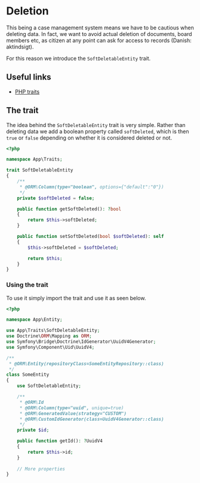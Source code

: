 # Deletion

This being a case management system means we have to be cautious
when deleting data. In fact, we want to avoid actual deletion of
documents, board members etc, as citizen at any point can ask
for access to records (Danish: aktindsigt). 

For this reason we introduce the `SoftDeletableEntity` trait. 

## Useful links

* [PHP traits](https://www.php.net/manual/en/language.oop5.traits.php)

## The trait

The idea behind the `SoftDeletableEntity` trait is very simple. Rather than deleting
data we add a boolean property called `softDeleted`, which is then
`true` or `false` depending on whether it is considered deleted or not.

```php
<?php

namespace App\Traits;

trait SoftDeletableEntity
{
    /**
     * @ORM\Column(type="boolean", options={"default":"0"})
     */
    private $softDeleted = false;

    public function getSoftDeleted(): ?bool
    {
        return $this->softDeleted;
    }

    public function setSoftDeleted(bool $softDeleted): self
    {
        $this->softDeleted = $softDeleted;

        return $this;
    }
}

```

### Using the trait

To use it simply import the trait and use it as seen below.

```php
<?php

namespace App\Entity;

use App\Traits\SoftDeletableEntity;
use Doctrine\ORM\Mapping as ORM;
use Symfony\Bridge\Doctrine\IdGenerator\UuidV4Generator;
use Symfony\Component\Uid\UuidV4;

/**
 * @ORM\Entity(repositoryClass=SomeEntityRepository::class)
 */
class SomeEntity
{
    use SoftDeletableEntity;

    /**
     * @ORM\Id
     * @ORM\Column(type="uuid", unique=true)
     * @ORM\GeneratedValue(strategy="CUSTOM")
     * @ORM\CustomIdGenerator(class=UuidV4Generator::class)
     */
    private $id;

    public function getId(): ?UuidV4
    {
        return $this->id;
    }
    
    // More properties
}
```